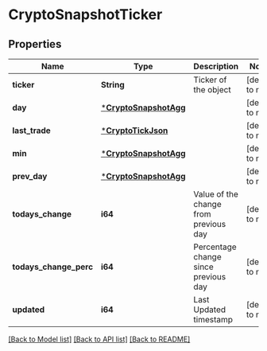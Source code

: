 # CryptoSnapshotTicker

## Properties
Name | Type | Description | Notes
------------ | ------------- | ------------- | -------------
**ticker** | **String** | Ticker of the object | [default to null]
**day** | [***CryptoSnapshotAgg**](CryptoSnapshotAgg.md) |  | [default to null]
**last_trade** | [***CryptoTickJson**](CryptoTickJson.md) |  | [default to null]
**min** | [***CryptoSnapshotAgg**](CryptoSnapshotAgg.md) |  | [default to null]
**prev_day** | [***CryptoSnapshotAgg**](CryptoSnapshotAgg.md) |  | [default to null]
**todays_change** | **i64** | Value of the change from previous day | [default to null]
**todays_change_perc** | **i64** | Percentage change since previous day | [default to null]
**updated** | **i64** | Last Updated timestamp | [default to null]

[[Back to Model list]](../README.md#documentation-for-models) [[Back to API list]](../README.md#documentation-for-api-endpoints) [[Back to README]](../README.md)

